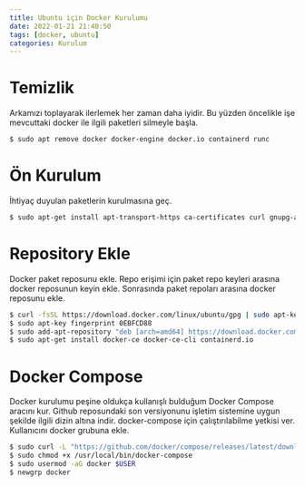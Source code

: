```yaml
---
title: Ubuntu için Docker Kurulumu
date: 2022-01-21 21:40:50
tags: [docker, ubuntu]
categories: Kurulum
---
```


# Temizlik

Arkamızı toplayarak ilerlemek her zaman daha iyidir. Bu yüzden öncelikle işe mevcuttaki docker ile ilgili paketleri silmeyle 
başla.

```bash
$ sudo apt remove docker docker-engine docker.io containerd runc
```

# Ön Kurulum

İhtiyaç duyulan paketlerin kurulmasına geç.

```bash
$ sudo apt-get install apt-transport-https ca-certificates curl gnupg-agent software-properties-common
```

# Repository Ekle

Docker paket reposunu ekle. Repo erişimi için paket repo keyleri arasına docker reposunun keyin ekle. Sonrasında paket repoları arasına docker reposunu ekle.

```bash
$ curl -fsSL https://download.docker.com/linux/ubuntu/gpg | sudo apt-key add -
$ sudo apt-key fingerprint 0EBFCD88
$ sudo add-apt-repository "deb [arch=amd64] https://download.docker.com/linux/ubuntu $(lsb_release -cs) stable"
$ sudo apt-get install docker-ce docker-ce-cli containerd.io
```

<!-- more -->

# Docker Compose

Docker kurulumu peşine oldukça kullanışlı bulduğum Docker Compose aracını kur. Github reposundaki son versiyonunu işletim sistemine uygun şekilde ilgili dizin altına indir. docker-compose için çalıştırılabilme yetkisi ver. Kullanıcını docker grubuna ekle. 

```bash
$ sudo curl -L "https://github.com/docker/compose/releases/latest/download/docker-compose-$(uname -s)-$(uname -m)" -o /usr/local/bin/docker-compose
$ sudo chmod +x /usr/local/bin/docker-compose
$ sudo usermod -aG docker $USER
$ newgrp docker
```